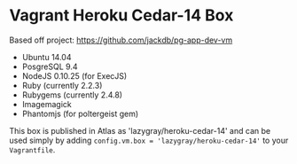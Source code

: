 # Vagrant Heroku Cedar-14 Box

Based off project: https://github.com/jackdb/pg-app-dev-vm

* Ubuntu 14.04
* PosgreSQL 9.4
* NodeJS 0.10.25 (for ExecJS)
* Ruby (currently 2.2.3)
* Rubygems (currently 2.4.8)
* Imagemagick
* Phantomjs (for poltergeist gem)

This box is published in Atlas as 'lazygray/heroku-cedar-14' and can be used simply by
adding `config.vm.box = 'lazygray/heroku-cedar-14'` to your `Vagrantfile`.
